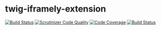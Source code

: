 # twig-iframely-extension

[![Build Status](https://travis-ci.org/kallosz/twig-iframely-extension.svg?branch=master)](https://travis-ci.org/kallosz/twig-iframely-extension)
[![Scrutinizer Code Quality](https://scrutinizer-ci.com/g/kallosz/twig-iframely-extension/badges/quality-score.png?b=master)](https://scrutinizer-ci.com/g/kallosz/twig-iframely-extension/?branch=master)
[![Code Coverage](https://scrutinizer-ci.com/g/kallosz/twig-iframely-extension/badges/coverage.png?b=master)](https://scrutinizer-ci.com/g/kallosz/twig-iframely-extension/?branch=master)
[![Build Status](https://scrutinizer-ci.com/g/kallosz/twig-iframely-extension/badges/build.png?b=master)](https://scrutinizer-ci.com/g/kallosz/twig-iframely-extension/build-status/master)
